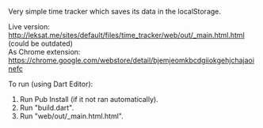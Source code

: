 Very simple time tracker which saves its data in the localStorage.

Live version: http://leksat.me/sites/default/files/time_tracker/web/out/_main.html.html (could be outdated)  
As Chrome extension: https://chrome.google.com/webstore/detail/bjemjeomkbcdgiiokgehjchajaoinefc

To run (using Dart Editor):

1. Run Pub Install (if it not ran automatically).
2. Run "build.dart".
3. Run "web/out/_main.html.html".
